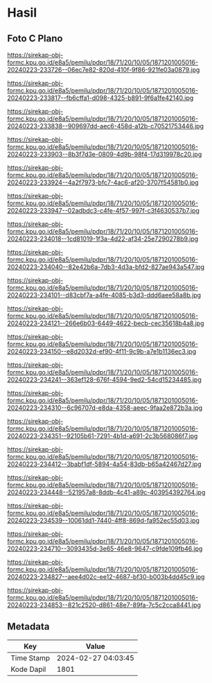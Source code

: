 # Hasil

## Foto C Plano

https://sirekap-obj-formc.kpu.go.id/e8a5/pemilu/pdpr/18/71/20/10/05/1871201005016-20240223-233726--06ec7e82-820d-410f-9f86-921fe03a0879.jpg

https://sirekap-obj-formc.kpu.go.id/e8a5/pemilu/pdpr/18/71/20/10/05/1871201005016-20240223-233817--fb6cffa1-d098-4325-b891-9f6a1fe42140.jpg

https://sirekap-obj-formc.kpu.go.id/e8a5/pemilu/pdpr/18/71/20/10/05/1871201005016-20240223-233838--909697dd-aec6-458d-a12b-c70521753446.jpg

https://sirekap-obj-formc.kpu.go.id/e8a5/pemilu/pdpr/18/71/20/10/05/1871201005016-20240223-233903--8b3f7d3e-0809-4d9b-98f4-17d319978c20.jpg

https://sirekap-obj-formc.kpu.go.id/e8a5/pemilu/pdpr/18/71/20/10/05/1871201005016-20240223-233924--4a2f7973-bfc7-4ac6-af20-3707f54581b0.jpg

https://sirekap-obj-formc.kpu.go.id/e8a5/pemilu/pdpr/18/71/20/10/05/1871201005016-20240223-233947--02adbdc3-c4fe-4f57-997f-c3f4630537b7.jpg

https://sirekap-obj-formc.kpu.go.id/e8a5/pemilu/pdpr/18/71/20/10/05/1871201005016-20240223-234018--1cd81019-1f3a-4d22-af34-25e7290278b9.jpg

https://sirekap-obj-formc.kpu.go.id/e8a5/pemilu/pdpr/18/71/20/10/05/1871201005016-20240223-234040--82e42b6a-7db3-4d3a-bfd2-827ae943a547.jpg

https://sirekap-obj-formc.kpu.go.id/e8a5/pemilu/pdpr/18/71/20/10/05/1871201005016-20240223-234101--d83cbf7a-a4fe-4085-b3d3-ddd6aee58a8b.jpg

https://sirekap-obj-formc.kpu.go.id/e8a5/pemilu/pdpr/18/71/20/10/05/1871201005016-20240223-234121--266e6b03-6449-4622-becb-cec35618b4a8.jpg

https://sirekap-obj-formc.kpu.go.id/e8a5/pemilu/pdpr/18/71/20/10/05/1871201005016-20240223-234150--e8d2032d-ef90-4f11-9c9b-a7e1b1136ec3.jpg

https://sirekap-obj-formc.kpu.go.id/e8a5/pemilu/pdpr/18/71/20/10/05/1871201005016-20240223-234241--363ef128-676f-4594-9ed2-54cd15234485.jpg

https://sirekap-obj-formc.kpu.go.id/e8a5/pemilu/pdpr/18/71/20/10/05/1871201005016-20240223-234310--6c96707d-e8da-4358-aeec-9faa2e872b3a.jpg

https://sirekap-obj-formc.kpu.go.id/e8a5/pemilu/pdpr/18/71/20/10/05/1871201005016-20240223-234351--92105b61-7291-4b1d-a691-2c3b568086f7.jpg

https://sirekap-obj-formc.kpu.go.id/e8a5/pemilu/pdpr/18/71/20/10/05/1871201005016-20240223-234412--3babf1df-5894-4a54-83db-b65a42467d27.jpg

https://sirekap-obj-formc.kpu.go.id/e8a5/pemilu/pdpr/18/71/20/10/05/1871201005016-20240223-234448--521957a8-8ddb-4c41-a89c-403954392764.jpg

https://sirekap-obj-formc.kpu.go.id/e8a5/pemilu/pdpr/18/71/20/10/05/1871201005016-20240223-234539--10061dd1-7440-4ff8-869d-fa952ec55d03.jpg

https://sirekap-obj-formc.kpu.go.id/e8a5/pemilu/pdpr/18/71/20/10/05/1871201005016-20240223-234710--3093435d-3e65-46e8-9647-c9fde109fb46.jpg

https://sirekap-obj-formc.kpu.go.id/e8a5/pemilu/pdpr/18/71/20/10/05/1871201005016-20240223-234827--aee4d02c-ee12-4687-bf30-b003b4dd45c9.jpg

https://sirekap-obj-formc.kpu.go.id/e8a5/pemilu/pdpr/18/71/20/10/05/1871201005016-20240223-234853--821c2520-d861-48e7-89fa-7c5c2cca8441.jpg


## Metadata

| Key        | Value               |
| ---------- | ------------------- |
| Time Stamp | 2024-02-27 04:03:45 |
| Kode Dapil | 1801                |



